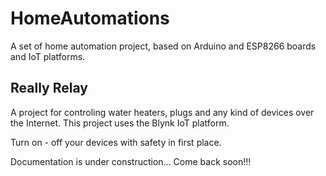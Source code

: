 # HomeAutomations
A set of home automation project, based on Arduino and ESP8266 boards and IoT platforms.

## Really Relay

A project for controling water heaters, plugs and any kind of devices over the Internet.
This project uses the Blynk IoT platform.

Turn on - off your devices with safety in first place.

Documentation is under construction...
Come back soon!!!
